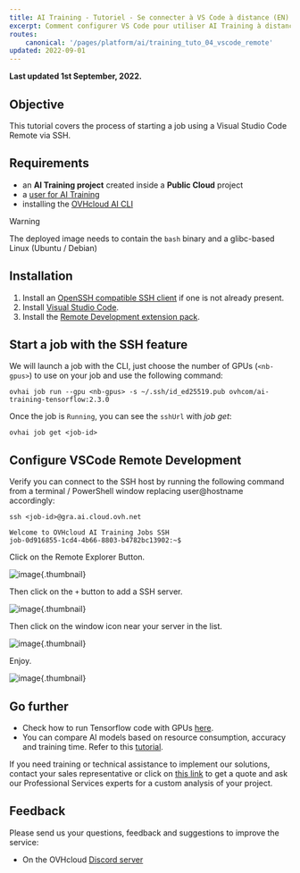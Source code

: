 ```yaml
---
title: AI Training - Tutoriel - Se connecter à VS Code à distance (EN)
excerpt: Comment configurer VS Code pour utiliser AI Training à distance
routes:
    canonical: '/pages/platform/ai/training_tuto_04_vscode_remote'
updated: 2022-09-01
---
```


**Last updated 1st September, 2022.**

## Objective

This tutorial covers the process of starting a job using a Visual Studio Code Remote via SSH.

## Requirements

-   an **AI Training project** created inside a **Public Cloud** project
-   a [user for AI Training](/pages/platform/ai/gi_01_manage_users)
-   installing the [OVHcloud AI CLI](/pages/platform/ai/cli_10_howto_install_cli)

> [!warning]
> The deployed image needs to contain the `bash` binary and a glibc-based Linux (Ubuntu / Debian)

## Installation

1.  Install an [OpenSSH compatible SSH client](https://code.visualstudio.com/docs/remote/troubleshooting#_installing-a-supported-ssh-client) if one is not already present.
2.  Install [Visual Studio Code](https://code.visualstudio.com/).
3.  Install the [Remote Development extension pack](https://marketplace.visualstudio.com/items?itemName=ms-vscode-remote.vscode-remote-extensionpack).

## Start a job with the SSH feature

We will launch a job with the CLI, just choose the number of GPUs (`<nb-gpus>`) to use on your job and use the following command:

``` {.bash}
ovhai job run --gpu <nb-gpus> -s ~/.ssh/id_ed25519.pub ovhcom/ai-training-tensorflow:2.3.0
```

Once the job is `Running`, you can see the `sshUrl` with *job get*:

``` {.bash}
ovhai job get <job-id>
```

## Configure VSCode Remote Development

Verify you can connect to the SSH host by running the following command from a terminal / PowerShell window replacing user\@hostname accordingly:

``` {.bash}
ssh <job-id>@gra.ai.cloud.ovh.net

Welcome to OVHcloud AI Training Jobs SSH
job-0d916855-1cd4-4b66-8803-b4782bc13902:~$
```

Click on the Remote Explorer Button.

![image](images/vscode-1.png){.thumbnail}

Then click on the `+` button to add a SSH server.

![image](images/vscode-2.png){.thumbnail}

Then click on the window icon near your server in the list.

![image](images/vscode-3.png){.thumbnail}

Enjoy.

![image](images/vscode-4.png){.thumbnail}

## Go further

- Check how to run Tensorflow code with GPUs [here](/pages/platform/ai/training_tuto_03_tensorflow_gpu).
- You can compare AI models based on resource consumption, accuracy and training time. Refer to this [tutorial](/pages/platform/ai/training_tuto_06_models_comparaison_weights_and_biases).

If you need training or technical assistance to implement our solutions, contact your sales representative or click on [this link](https://www.ovhcloud.com/fr-ca/professional-services/) to get a quote and ask our Professional Services experts for a custom analysis of your project.

## Feedback

Please send us your questions, feedback and suggestions to improve the service:

- On the OVHcloud [Discord server](https://discord.com/invite/vXVurFfwe9)
